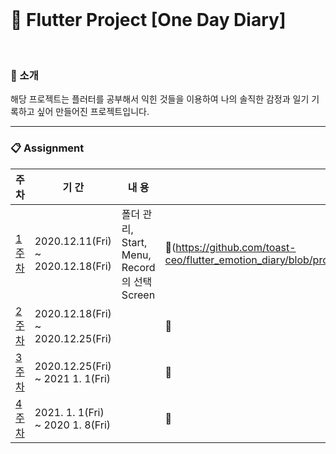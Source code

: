 
<br>

# :blue_book: Flutter Project [One Day Diary]

<br>

### :house_with_garden: 소개 

해당 프로젝트는 플러터를 공부해서 익힌 것들을 이용하여 나의 솔직한 감정과 일기 기록하고 싶어 만들어진 프로젝트입니다. 

 
<hr>


### :clipboard: Assignment 
|주 차|기 간|내 용|적용&배운 점|
|---|---|---|---| 
|[1주차](https://raw.githubusercontent.com/toast-ceo/flutter_emotion_diary/progress/1.%20firstweek/first%20week%202.gif)|2020.12.11(Fri) ~ 2020.12.18(Fri)|폴더 관리, Start, Menu, Record의 선택 Screen|:pushpin:(https://github.com/toast-ceo/flutter_emotion_diary/blob/progress/1.%20firstweek/Diary%20project%201%20.md)|
|[2주차]()|2020.12.18(Fri) ~ 2020.12.25(Fri)||:pushpin:|
|[3주차]()|2020.12.25(Fri) ~ 2021 1. 1(Fri)||:pushpin:|
|[4주차]()|2021. 1. 1(Fri) ~ 2020 1. 8(Fri)||:pushpin:|
